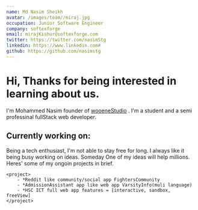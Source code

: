 ```yaml
---
name: Md Nasim Sheikh
avatar: /images/team//miraj.jpg
occupation: Junior Software Engineer
company: softexforge
email: mirajKishur@softexforge.com
twitter: https://twitter.com/nasimStg
linkedin: https://www.linkedin.com#
github: https://github.com/nasimstg
---
```


# Hi, Thanks for being interested in learning about us.

I'm Mohammed Nasim founder of [wooeneStudio](https://wooenestudio.github.io/) . I'm a student and a semi professinal fullStack web developer. 

## Currently working on:
Being a tech enthusiast, I'm not able to stay free for long. I always like it being busy working on ideas. Someday One of my ideas will help millions.
Heres' some of my ongoin projects in brief.
```
<project>
    - *Reddit like community/social app FightersCommunity 
    - *AdmissionAssistant app like web app VarsityInfo(muli language)
    - *HSC ICT full web app features = [interactive, sandbox, freeView]
</project>
```